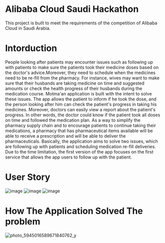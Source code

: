 # Alibaba Cloud Saudi Hackathon
This project is built to meet the requirements of the competition of Alibaba Cloud in Saudi Arabia.

# Intorduction
People looking after patients may encounter issues such as following up with patients to make sure the patients took their medicine doses based on the doctor's advice.Moreover, they need to schedule when the medicines need to be re-fill from the pharmacy. For instance, wives may want to make sure that their husbands are taking medicine on time and suggested amounts or check the health progress of their husbands during the medication course. Motma'an application is built with the intent to solve these issues. The app allows the patient to inform if he took the dose, and the person looking after him can check the patient's progress in taking his medicines. Moreover, doctors can easily view a report about the patient's progress. In other words, the doctor could know if the patient took all doses on time and followed the medication plan. As a way to simplify the pharmacy supply chain and to encourage patients to continue taking their medications, a pharmacy that has pharmaceutical items available will be able to receive a prescription and will be able to deliver the pharmaceuticals. Basically, the application aims to solve two issues, which are following up with patients and scheduling medication re-fill deliveries. Due to the time limitation, the first version of the app focuses on the first service that allows the app users to follow up with the patient.

# User Story 
![image](https://user-images.githubusercontent.com/30194032/214123364-504f5c7e-6468-4f02-b643-9860968d7c8d.png)
![image](https://user-images.githubusercontent.com/30194032/214123494-2d9983af-51f7-4ed1-adef-bd09e31abeed.png)
![image](https://user-images.githubusercontent.com/30194032/214123616-0a0165a0-bde9-4155-befe-69fedb44a04e.png)

# How The Application Solved The problem
![photo_5945016589671840762_y](https://user-images.githubusercontent.com/30194032/214339834-fc530cfb-ca65-4f5d-9c28-a3b3ee9bb333.jpg)


